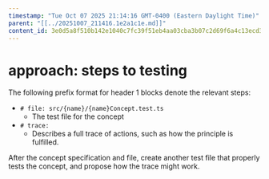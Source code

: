 ```yaml
---
timestamp: "Tue Oct 07 2025 21:14:16 GMT-0400 (Eastern Daylight Time)"
parent: "[[../20251007_211416.1e2a1c1e.md]]"
content_id: 3e0d5a8f510b142e1040c7fc39f51eb4aa03cba3b07c2d69f6a4c13ecd353a86
---
```


# approach: steps to testing

The following prefix format for header 1 blocks denote the relevant steps:

- `# file: src/{name}/{name}Concept.test.ts`
  - The test file for the concept
- `# trace:`
  - Describes a full trace of actions, such as how the principle is fulfilled.

After the concept specification and file, create another test file that properly
tests the concept, and propose how the trace might work.
